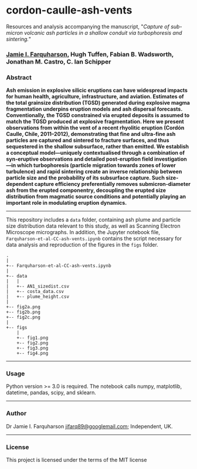 # cordon-caulle-ash-vents
Resources and analysis accompanying the manuscript, "*Capture of sub-micron volcanic ash particles in a shallow conduit via turbophoresis and sintering.*"

### [Jamie I. Farquharson](mailto:jifarq89@googlemail.com), Hugh Tuffen, Fabian B. Wadsworth, Jonathan M. Castro, C. Ian Schipper 

### Abstract
**Ash emission in explosive silicic eruptions can have widespread impacts for human health, agriculture, infrastructure, and aviation. Estimates of the total grainsize distribution (TGSD) generated during explosive magma fragmentation underpins eruption models and ash dispersal forecasts. Conventionally, the TGSD constrained via erupted deposits is assumed to match the TGSD produced at explosive fragmentation. Here we present observations from within the vent of a recent rhyolitic eruption (Cordón Caulle, Chile, 2011–2012), demonstrating that fine and ultra-fine ash particles are captured and sintered to fracture surfaces, and thus sequestered in the shallow subsurface, rather than emitted. We establish a conceptual model—uniquely contextualised through a combination of syn-eruptive observations and detailed post-eruption field investigation—in which turbophoresis (particle migration towards zones of lower turbulence) and rapid sintering create an inverse relationship between particle size and the probability of its subsurface capture. Such size-dependent capture efficiency preferentially removes submicron-diameter ash from the erupted componentry, decoupling the erupted size distribution from magmatic source conditions and potentially playing an important role in modulating eruption dynamics.**
***

This repository includes a ```data``` folder, containing ash plume and particle size distribution data relevant to this study, as well as Scanning Electron Microscope micrographs. In addition, the Jupyter notebook file, ```Farquharson-et-al-CC-ash-vents.ipynb``` contains the script necessary for data analysis and reproduction of the figures in the ```figs``` folder.
```
.
|
+-- Farquharson-et-al-CC-ash-vents.ipynb
|
+-- data
|   |
|   +-- AN1_sizedist.csv
|   +-- costa_data.csv
|   +-- plume_height.csv
|
+-- fig2a.png
+-- fig2b.png
+-- fig2c.png
|
+-- figs
    |
    +-- fig1.png
    +-- fig2.png
    +-- fig3.png
    +-- fig4.png
```

***
### Usage
Python version >= 3.0 is required. The notebook calls numpy, matplotlib, datetime, pandas, scipy, and sklearn.
***
### Author
Dr Jamie I. Farquharson [jifarq89@googlemail.com](mailto:jifarq89@googlemail.com); Independent, UK. 
***
### License
This project is licensed under the terms of the MIT license

